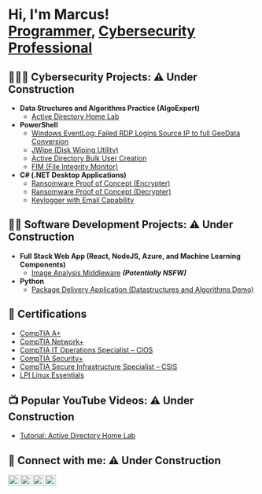 <h1>Hi, I'm Marcus! <br/><a href="https://github.com/marcuswebb1">Programmer</a>, <a href="https://www.linkedin.com/in/marcuswebb1/">Cybersecurity Professional</a></h1>

<h2>👨‍💻🔐 Cybersecurity Projects: ⚠ Under Construction</h2>

- <b>Data Structures and Algorithms Practice (AlgoExpert)</b>
  - [Active Directory Home Lab](https://github.com/marcuswebb1/ActiveDirectoryLab)
- <b>PowerShell</b>
  - [Windows EventLog: Failed RDP Logins Source IP to full GeoData Conversion](https://github.com/marcuswebb1/Sentinel-Lab)
  - [JWipe (Disk Wiping Utility)](https://github.com/marcuswebb1/Jwipe.PowerShell)
  - [Active Directory Bulk User Creation](https://github.com/marcuswebb1/AD_PS)
  - [FIM (File Integrity Monitor)](https://github.com/marcuswebb1/PowerShell-Integrity-FIM)
- <b>C# (.NET Desktop Applications)</b>
  - [Ransomware Proof of Concept (Encrypter)](https://github.com/marcuswebb1/EncrypterPOC)
  - [Ransomware Proof of Concept (Decrypter)](https://github.com/marcuswebb1/DecrypterPOC)
  - [Keylogger with Email Capability](https://github.com/marcuswebb1/Key-Logger-With-Email)


<h2>👨‍💻 Software Development Projects: ⚠ Under Construction</h2>

- <b>Full Stack Web App (React, NodeJS, Azure, and Machine Learning Components)</b>
  - [Image Analysis Middleware](https://github.com/marcuswebb1/4chan-Image-Analysis-Middleware-C964) <b><i>(Potentially NSFW)</b></i>
- <b>Python</b>
  - [Package Delivery Application (Datastructures and Algorithms Demo)](https://github.com/marcuswebb1/Package-Delivery-Pathfinding-Algorithm)

<h2>📄 Certifications</h2>

- [CompTIA A+](https://www.credly.com/badges/8fa93280-5d22-4171-b1c7-f95702a78cd6)
- [CompTIA Network+](https://www.credly.com/badges/8550f2bd-6b96-4c0c-a02b-a874e2e89be5/public_url)
- [CompTIA IT Operations Specialist – CIOS](https://www.credly.com/badges/b51521c0-e7df-408f-acf9-2d5e8a0f806d)
- [CompTIA Security+](https://www.credly.com/badges/a18e0c32-2304-4d53-9174-0bb27fa519d3)
- [CompTIA Secure Infrastructure Specialist – CSIS](https://www.credly.com/badges/92966383-e597-4bee-8027-0fbd9f8674ed)
- [LPI Linux Essentials](https://cs.lpi.org/caf/Xamman/certification/verify/LPI000520755/eqrngs7p9w)

<h2>📺 Popular YouTube Videos: ⚠ Under Construction</h2>

- [Tutorial: Active Directory Home Lab](https://www.youtube.com/LABURL)


<h2>🤳 Connect with me: ⚠ Under Construction</h2>

[<img align="left" alt="marcuswebb1 | YouTube" width="22px" src="https://cdn.jsdelivr.net/npm/simple-icons@v3/icons/youtube.svg" />][youtube]
[<img align="left" alt="marcuswebb1 | Twitter" width="22px" src="https://cdn.jsdelivr.net/npm/simple-icons@v3/icons/twitter.svg" />][twitter]
[<img align="left" alt="marcuswebb1 | LinkedIn" width="22px" src="https://cdn.jsdelivr.net/npm/simple-icons@v3/icons/linkedin.svg" />][linkedin]
[<img align="left" alt="marcuswebb1 | Instagram" width="22px" src="https://cdn.jsdelivr.net/npm/simple-icons@v3/icons/instagram.svg" />][instagram]

[twitter]: https://twitter.com/
[youtube]: https://www.youtube.com/c/
[instagram]: https://www.instagram.com//
[linkedin]: https://linkedin.com/in/marcuswebb1

<!--
**marcuswebb1211/marcuswebb1** is a ✨ _special_ ✨ repository because its `README.md` (this file) appears on your GitHub profile.

Here are some ideas to get you started:

- 🔭 I’m currently working on ...
- 🌱 I’m currently learning ...
- 👯 I’m looking to collaborate on ...
- 🤔 I’m looking for help with ...
- 💬 Ask me about ...
- 📫 How to reach me: ...
- 😄 Pronouns: ...
- ⚡ Fun fact: ...
-->
